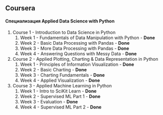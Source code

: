 ## Coursera

#### Специализация Applied Data Science with Python

1. Course 1 - Introduction to Data Science in Python
   1. Week 1 - Fundamentals of Data Manipulation with Python - __Done__
   2. Week 2 - Basic Data Processing with Pandas - __Done__
   3. Week 3 - More Data Processing with Pandas - __Done__
   4. Week 4 - Answering Questions with Messy Data - __Done__
2. Course 2 - Applied Plotting, Charting & Data Representation in Python
   1. Week 1 - Principles of Information Visualization - __Done__
   2. Week 2 - Basic Charting - __Done__
   3. Week 3 - Charting Fundamentals - __Done__
   4. Week 4 - Applied Visualization - __Done__
3. Course 3 - Applied Machine Learning in Python
   1. Week 1 - Intro to SciKit Learn - __Done__
   2. Week 2 - Supervised ML Part 1 - __Done__
   3. Week 3 - Evaluation - __Done__
   4. Week 4 - Supervised ML Part 2 - __Done__

